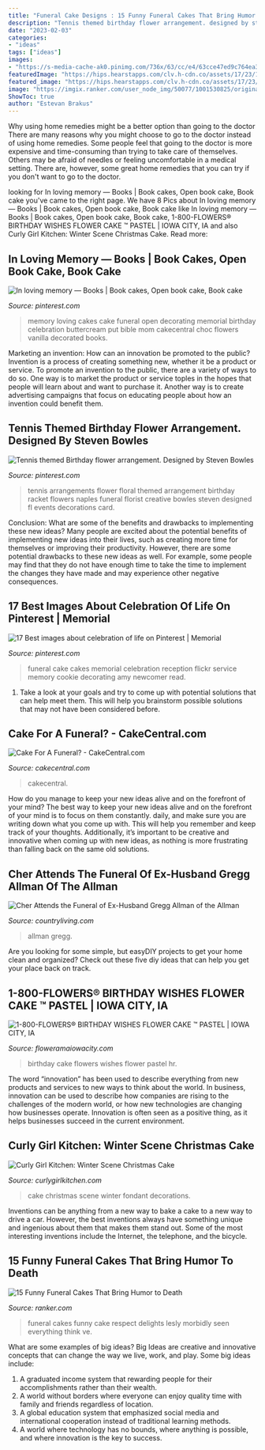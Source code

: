 ```yaml
---
title: "Funeral Cake Designs : 15 Funny Funeral Cakes That Bring Humor To Death"
description: "Tennis themed birthday flower arrangement. designed by steven bowles"
date: "2023-02-03"
categories:
- "ideas"
tags: ["ideas"]
images:
- "https://s-media-cache-ak0.pinimg.com/736x/63/cc/e4/63cce47ed9c764ea3766c66aab86fdf8.jpg"
featuredImage: "https://hips.hearstapps.com/clv.h-cdn.co/assets/17/23/1600x2361/gallery-1496671239-gettyimages-691926440.jpg?resize=768:*"
featured_image: "https://hips.hearstapps.com/clv.h-cdn.co/assets/17/23/1600x2361/gallery-1496671239-gettyimages-691926440.jpg?resize=768:*"
image: "https://imgix.ranker.com/user_node_img/50077/1001530825/original/a-desirable-plot-photo-u1?w=650&amp;q=50&amp;fm=pjpg&amp;fit=crop&amp;crop=faces"
ShowToc: true
author: "Estevan Brakus"
---
```



Why using home remedies might be a better option than going to the doctor
There are many reasons why you might choose to go to the doctor instead of using home remedies. Some people feel that going to the doctor is more expensive and time-consuming than trying to take care of themselves. Others may be afraid of needles or feeling uncomfortable in a medical setting. There are, however, some great home remedies that you can try if you don't want to go to the doctor.

	

		
looking for In loving memory — Books | Book cakes, Open book cake, Book cake you've came to the right page. We have 8 Pics about In loving memory — Books | Book cakes, Open book cake, Book cake like In loving memory — Books | Book cakes, Open book cake, Book cake, 1-800-FLOWERS® BIRTHDAY WISHES FLOWER CAKE ™ PASTEL | IOWA CITY, IA and also Curly Girl Kitchen: Winter Scene Christmas Cake. Read more:
		
    
## In Loving Memory — Books | Book Cakes, Open Book Cake, Book Cake

<img loading=lazy src="https://i.pinimg.com/originals/a8/d7/c2/a8d7c2b9e94b399fec41ca3083cbad54.jpg" onerror="this.onerror=null;this.src='https://tse3.mm.bing.net/th?id=OIP.YadlTgW-fVHXgOx4NQUZYAHaEu&amp;pid=15.1';" alt="In loving memory — Books | Book cakes, Open book cake, Book cake">

_Source: pinterest.com_

>memory loving cakes cake funeral open decorating memorial birthday celebration buttercream put bible mom cakecentral choc flowers vanilla decorated books. 

	

Marketing an invention: How can an innovation be promoted to the public?
Invention is a process of creating something new, whether it be a product or service. To promote an invention to the public, there are a variety of ways to do so. One way is to market the product or service toples in the hopes that people will learn about and want to purchase it. Another way is to create advertising campaigns that focus on educating people about how an invention could benefit them.

    
## Tennis Themed Birthday Flower Arrangement. Designed By Steven Bowles

<img loading=lazy src="https://i.pinimg.com/originals/70/46/5f/70465fb0eb0fbb6a1a5d47b0b5d614a6.jpg" onerror="this.onerror=null;this.src='https://tse1.mm.bing.net/th?id=OIP.qZW2V-69ZkGa0ESj2UlxdAHaJ6&amp;pid=15.1';" alt="Tennis themed Birthday flower arrangement. Designed by Steven Bowles">

_Source: pinterest.com_

>tennis arrangements flower floral themed arrangement birthday racket flowers naples funeral florist creative bowles steven designed fl events decorations card. 

	

Conclusion: What are some of the benefits and drawbacks to implementing these new ideas?
Many people are excited about the potential benefits of implementing new ideas into their lives, such as creating more time for themselves or improving their productivity. However, there are some potential drawbacks to these new ideas as well. For example, some people may find that they do not have enough time to take the time to implement the changes they have made and may experience other negative consequences.

    
## 17 Best Images About Celebration Of Life On Pinterest | Memorial

<img loading=lazy src="https://s-media-cache-ak0.pinimg.com/736x/63/cc/e4/63cce47ed9c764ea3766c66aab86fdf8.jpg" onerror="this.onerror=null;this.src='https://tse2.mm.bing.net/th?id=OIP.Hl1vdO9SGDKjrtALkN4wWgHaFx&amp;pid=15.1';" alt="17 Best images about celebration of life on Pinterest | Memorial">

_Source: pinterest.com_

>funeral cake cakes memorial celebration reception flickr service memory cookie decorating amy newcomer read. 

	

1. Take a look at your goals and try to come up with potential solutions that can help meet them. This will help you brainstorm possible solutions that may not have been considered before.

    
## Cake For A Funeral? - CakeCentral.com

<img loading=lazy src="https://www.cakecentral.com/image/id/1375668/width/525/height/525/flags/LL" onerror="this.onerror=null;this.src='https://tse1.mm.bing.net/th?id=OIP.xq5HswQPEx-Yaj7i4udEgQHaEs&amp;pid=15.1';" alt="Cake For A Funeral? - CakeCentral.com">

_Source: cakecentral.com_

>cakecentral. 

	

How do you manage to keep your new ideas alive and on the forefront of your mind?
The best way to keep your new ideas alive and on the forefront of your mind is to focus on them constantly. daily, and make sure you are writing down what you come up with. This will help you remember and keep track of your thoughts. Additionally, it’s important to be creative and innovative when coming up with new ideas, as nothing is more frustrating than falling back on the same old solutions.

    
## Cher Attends The Funeral Of Ex-Husband Gregg Allman Of The Allman

<img loading=lazy src="https://hips.hearstapps.com/clv.h-cdn.co/assets/17/23/1600x2361/gallery-1496671239-gettyimages-691926440.jpg?resize=768:*" onerror="this.onerror=null;this.src='https://tse1.mm.bing.net/th?id=OIP.gI44OUOMCKixVaVnlhe3LwHaK7&amp;pid=15.1';" alt="Cher Attends the Funeral of Ex-Husband Gregg Allman of the Allman">

_Source: countryliving.com_

>allman gregg. 

	

Are you looking for some simple, but easyDIY projects to get your home clean and organized? Check out these five diy ideas that can help you get your place back on track.

    
## 1-800-FLOWERS® BIRTHDAY WISHES FLOWER CAKE ™ PASTEL | IOWA CITY, IA

<img loading=lazy src="http://www.floweramaiowacity.com/assets/1/14/DimLarge/148666Lb_HR_fd_11_29_16.jpg?109419" onerror="this.onerror=null;this.src='https://tse4.mm.bing.net/th?id=OIP.JwZBXvanzbWy934k_46QogHaHa&amp;pid=15.1';" alt="1-800-FLOWERS® BIRTHDAY WISHES FLOWER CAKE ™ PASTEL | IOWA CITY, IA">

_Source: floweramaiowacity.com_

>birthday cake flowers wishes flower pastel hr. 

	

The word “innovation” has been used to describe everything from new products and services to new ways to think about the world. In business, innovation can be used to describe how companies are rising to the challenges of the modern world, or how new technologies are changing how businesses operate. Innovation is often seen as a positive thing, as it helps businesses succeed in the current environment.

    
## Curly Girl Kitchen: Winter Scene Christmas Cake

<img loading=lazy src="http://3.bp.blogspot.com/-5f3nPDZvqHg/UqTWrnEnLqI/AAAAAAAAKzI/xh6ht6BxnwU/s1600/Image+5.jpg" onerror="this.onerror=null;this.src='https://tse4.mm.bing.net/th?id=OIP.2w-iyj6v18zkiZzAMj0XIAHaLH&amp;pid=15.1';" alt="Curly Girl Kitchen: Winter Scene Christmas Cake">

_Source: curlygirlkitchen.com_

>cake christmas scene winter fondant decorations. 

	

Inventions can be anything from a new way to bake a cake to a new way to drive a car. However, the best inventions always have something unique and ingenious about them that makes them stand out. Some of the most interesting inventions include the Internet, the telephone, and the bicycle.

    
## 15 Funny Funeral Cakes That Bring Humor To Death

<img loading=lazy src="https://imgix.ranker.com/user_node_img/50077/1001530825/original/a-desirable-plot-photo-u1?w=650&amp;q=50&amp;fm=pjpg&amp;fit=crop&amp;crop=faces" onerror="this.onerror=null;this.src='https://tse1.mm.bing.net/th?id=OIP.2nAgvCDmU7s2ahdjW3tQiQHaJ4&amp;pid=15.1';" alt="15 Funny Funeral Cakes That Bring Humor to Death">

_Source: ranker.com_

>funeral cakes funny cake respect delights lesly morbidly seen everything think ve. 

	

What are some examples of big ideas?
Big Ideas are creative and innovative concepts that can change the way we live, work, and play. Some big ideas include: 
1. A graduated income system that rewarding people for their accomplishments rather than their wealth.
2. A world without borders where everyone can enjoy quality time with family and friends regardless of location.
3. A global education system that emphasized social media and international cooperation instead of traditional learning methods.
4. A world where technology has no bounds, where anything is possible, and where innovation is the key to success.

